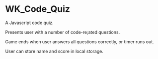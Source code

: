 # WK_Code_Quiz

A Javascript code quiz.

Presents user with a number of code-re;ated questions. 

Game ends when user answers all questions correctly, or timer runs out. 

User can store name and score in local storage. 